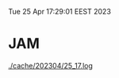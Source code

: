 Tue 25 Apr 17:29:01 EEST 2023
# JAM
<a href='./cache/202304/25_17.log'>./cache/202304/25_17.log</a>
